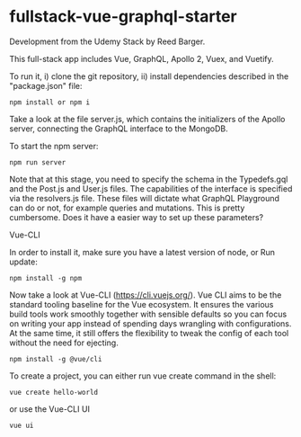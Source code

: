 # fullstack-vue-graphql-starter
Development from the Udemy Stack by Reed Barger.

This full-stack app includes Vue, GraphQL, Apollo 2, Vuex, and Vuetify.

To run it, i) clone the git repository, ii) install dependencies described in the "package.json" file:
```
npm install or npm i
```
Take a look at the file server.js, which contains the initializers of the Apollo server, connecting the GraphQL interface to the MongoDB.

To start the npm server:
```
npm run server
```
Note that at this stage, you need to specify the schema in the Typedefs.gql and the Post.js and User.js files. The capabilities of the interface is specified via the resolvers.js file. These files will dictate what GraphQL Playground can do or not, for example queries and mutations. This is pretty cumbersome. Does it have a easier way to set up these parameters?

Vue-CLI

In order to install it, make sure you have a latest version of node, or Run update:
```
npm install -g npm
```
Now take a look at Vue-CLI (https://cli.vuejs.org/). Vue CLI aims to be the standard tooling baseline for the Vue ecosystem. It ensures the various build tools work smoothly together with sensible defaults so you can focus on writing your app instead of spending days wrangling with configurations. At the same time, it still offers the flexibility to tweak the config of each tool without the need for ejecting.

```
npm install -g @vue/cli
```

To create a project, you can either run vue create command in the shell:
```
vue create hello-world

```
or use the Vue-CLI UI
```
vue ui
```